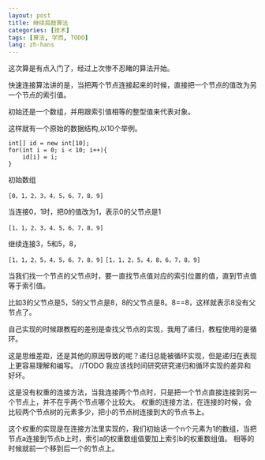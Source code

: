 ```yaml
---
layout: post
title: 继续捣鼓算法
categories: [技术]
tags: [算法, 学而, TODO]
lang: zh-hans
---
```


这次算是有点入门了，经过上次惨不忍睹的算法开始。

快速连接算法讲的是，当把两个节点连接起来的时候，直接把一个节点的值改为另一个节点的索引值。

初始还是一个数组，并用跟索引值相等的整型值来代表对象。

这样就有一个原始的数据结构,以10个举例。

```
int[] id = new int[10];
for(int i = 0; i < 10; i++){
    id[i] = i;
}
```
初始数组

```[0，1，2，3，4，5，6，7，8，9]```

当连接0，1时，把0的值改为1，表示0的父节点是1

```[1，1，2，3，4，5，6，7，8，9]```

继续连接3，5和5，8，

```[1，1，2，5，4，5，6，7，8，9]```
```[1，1，2，5，4，8，6，7，8，9]```

当我们找一个节点的父节点时，要一直找节点值对应的索引位置的值，直到节点值等于索引值。

比如3的父节点是5，5的父节点是8，8的父节点是8。8==8，这样就表示8没有父节点了。

自己实现的时候跟教程的差别是查找父节点的实现，我用了递归，教程使用的是循环。

这是思维差距，还是其他的原因导致的呢？递归总能被循环实现，但是递归在表现上更容易理解和编写。
//TODO
我应该找时间研究研究递归和循环实现的差异和好坏。

这是没有权重的连接方法，当我连接两个节点时，只是把一个节点直接连接到另一个节点上，并不在乎两个节点哪个比较大。
权重的连接方法，在连接的时候，会比较两个节点树的元素多少，把小的节点树连接到大的节点书上。

这个权重的实现是在连接方法里实现的，我们初始话一个n个元素为1的数组，当把节点a连接到节点b上时，索引a的权重数组值要加上索引b的权重数组值。
相等的时候就前一个移到后一个的节点上。
